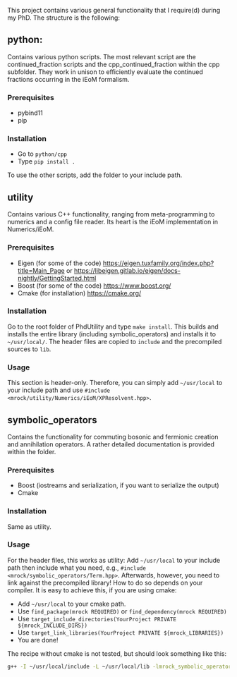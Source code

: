 This project contains various general functionality that I require(d) during my PhD.
The structure is the following:

## python:
Contains various python scripts.
The most relevant script are the continued_fraction scripts and the cpp_continued_fraction within the cpp subfolder.
They work in unison to efficiently evaluate the continued fractions occurring in the iEoM formalism.

### Prerequisites
- pybind11 
- pip

### Installation
- Go to `python/cpp`
- Type `pip install .`

To use the other scripts, add the folder to your include path.

## utility
Contains various C++ functionality, ranging from meta-programming to numerics and a config file reader.
Its heart is the iEoM implementation in Numerics/iEoM.

### Prerequisites
- Eigen (for some of the code) https://eigen.tuxfamily.org/index.php?title=Main_Page or https://libeigen.gitlab.io/eigen/docs-nightly/GettingStarted.html
- Boost (for some of the code) https://www.boost.org/
- Cmake (for installation) https://cmake.org/

### Installation
Go to the root folder of PhdUtility and type `make install`. This builds and installs the entire library (including symbolic_operators) and installs it to `~/usr/local/`.
The header files are copied to `include` and the precompiled sources to `lib`.

### Usage
This section is header-only. Therefore, you can simply add `~/usr/local` to your include path and use `#include <mrock/utility/Numerics/iEoM/XPResolvent.hpp>`.

## symbolic_operators
Contains the functionality for commuting bosonic and fermionic creation and annihilation operators.
A rather detailed documentation is provided within the folder.

###  Prerequisites
- Boost (iostreams and serialization, if you want to serialize the output)
- Cmake

### Installation
Same as utility.

### Usage
For the header files, this works as utility: Add `~/usr/local` to your include path then include what you need, e.g., `#include <mrock/symbolic_operators/Term.hpp>`.
Afterwards, however, you need to link against the precompiled library! How to do so depends on your compiler.
It is easy to achieve this, if you are using cmake:
- Add `~/usr/local` to your cmake path.
- Use `find_package(mrock REQUIRED)` or `find_dependency(mrock REQUIRED)`
- Use `target_include_directories(YourProject PRIVATE ${mrock_INCLUDE_DIRS})`
- Use `target_link_libraries(YourProject PRIVATE ${mrock_LIBRARIES})`
- You are done!

The recipe without cmake is not tested, but should look something like this:
```sh
g++ -I ~/usr/local/include -L ~/usr/local/lib -lmrock_symbolic_operators -o your_binary your_source.cpp
```